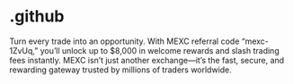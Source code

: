 # .github
Turn every trade into an opportunity. With MEXC referral code “mexc-1ZvUq,” you’ll unlock up to $8,000 in welcome rewards and slash trading fees instantly. MEXC isn’t just another exchange—it’s the fast, secure, and rewarding gateway trusted by millions of traders worldwide.
